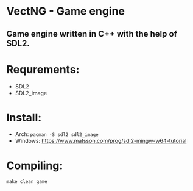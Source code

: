 # VectNG - Game engine
## Game engine written in C++ with the help of SDL2.

# Requrements:
* SDL2
* SDL2_image
# Install:
* Arch:
	`pacman -S sdl2 sdl2_image`
* Windows:
https://www.matsson.com/prog/sdl2-mingw-w64-tutorial

# Compiling:
	make clean game
